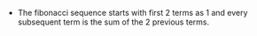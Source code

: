 - The fibonacci sequence starts with first 2 terms as 1 and every subsequent term is the sum of the 2 previous terms.
